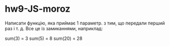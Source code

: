 # hw9-JS-moroz
Написати функцію, яка приймає 1 параметр. з тим, що передали перший раз і т. д. Все це із замиканнями, наприклад:

sum(3) = 3
sum(5) = 8
sum(20) = 28
